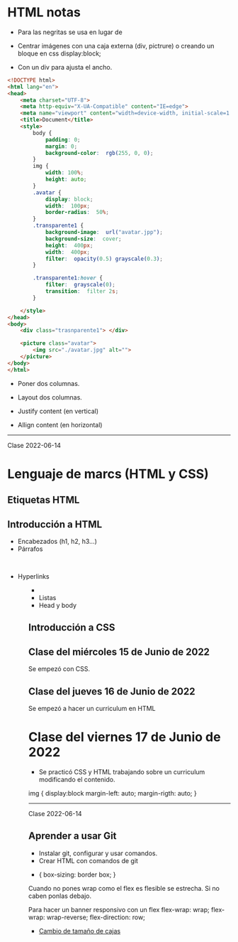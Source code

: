 # HTML notas

- Para las negritas se usa <span> </span> en lugar de <strong> </strong>

- Centrar imágenes con una caja externa  (div, pictrure) o creando un bloque en css display:block;

- Con un div para ajusta el ancho.
```html
<!DOCTYPE html>
<html lang="en">
<head>
    <meta charset="UTF-8">
    <meta http-equiv="X-UA-Compatible" content="IE=edge">
    <meta name="viewport" content="width=device-width, initial-scale=1.0">
    <title>Document</title>
    <style>
		body {
			padding: 0;
			margin: 0;
			background-color:  rgb(255, 0, 0);
		}
		img {
			width: 100%;
			height: auto;
		}
		.avatar {
			display: block;
			width:  100px;
			border-radius:  50%;
		}
		.transparente1 {
			background-image:  url("avatar.jpp");
			background-size:  cover;
			height:  400px;
			width:  400px;
			filter:  opacity(0.5) grayscale(0.3);
		}

		.transparente1:hover {
			filter:  grayscale(0);
			transition:  filter 2s;
		}

	</style>
</head>
<body>
	<div class="trasnparente1"> </div>

    <picture class="avatar">
        <img src="./avatar.jpg" alt="">
    </picture>
</body>
</html>
```

- Poner dos columnas.

- Layout dos columnas.


- Justify content (en vertical)

- Allign content (en horizontal)

---

Clase 2022-06-14
# Lenguaje de marcs (HTML y CSS)

## Etiquetas HTML

## Introducción a HTML
- Encabezados  (h1, h2, h3...)
- Párrafos  <p> <br>
- Hyperlinks <ol> <ul> <li>
- Listas <little>
- Head y body <head> <body>

## Introducción a CSS

## Clase del miércoles 15 de Junio de 2022
Se empezó con CSS.

## Clase del jueves 16 de Junio de 2022

Se empezó a hacer un curriculum en HTML

# Clase del viernes 17 de Junio de 2022

- Se practicó CSS y HTML trabajando sobre un curriculum modificando el contenido.

<!-- Centrar imagen como bloque o centrando un un div-->

img {
    display:block
    margin-left: auto;
    margin-rigth: auto;
}

---

Clase 2022-06-14

## Aprender a usar Git

- Instalar git, configurar y usar comandos.
- Crear HTML con comandos de git

* {
    box-sizing: border box;
}

Cuando no pones wrap como el flex es flesible se estrecha.
Si no caben ponlas debajo.

Para hacer un banner responsivo con un flex
flex-wrap: wrap;
flex-wrap: wrap-reverse;
flex-direction: row;

- [Cambio de tamaño de cajas](./web-pages/html-test/box-sizing.html)
